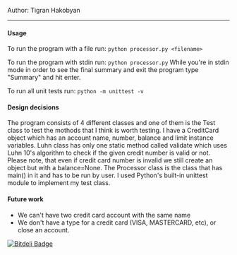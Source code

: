 Author: Tigran Hakobyan


----------------------------

#### Usage

To run the program with a file run:
`python processor.py <filename>`

To run the program with stdin run:
`python processor.py`
While you're in stdin mode in order to see the final summary and exit 
the program type "Summary" and hit enter.


To run all unit tests run:
`python -m unittest -v`


#### Design decisions
The program consists of 4 different classes and one of them is the Test class to test the mothods that I think is worth testing. I have a CreditCard object which has an account name, number, balance and limit instance variables. Luhn class has only one static method called validate which uses Luhn 10's algorithm to check if the given credit number is valid or not. Please note, that even if credit card number is invalid we still create an object but with a balance=None. The Processor class is the class that has main() in it and has to be run by user. I used Python's built-in unittest module to implement my test class. 



#### Future work
  * We can't have two credit card account with the same name 
  * We don't have a type for a credit card (VISA, MASTERCARD, etc), or close an account.


[![Bitdeli Badge](https://d2weczhvl823v0.cloudfront.net/tiggreen/credit-card-processor/trend.png)](https://bitdeli.com/free "Bitdeli Badge")

